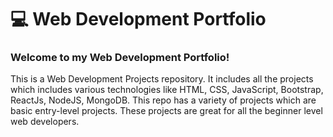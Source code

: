 # 💻 Web Development Portfolio

### Welcome to my Web Development Portfolio!

This is a Web Development Projects repository. 
It includes all the projects which includes various technologies like HTML, CSS, JavaScript, Bootstrap, ReactJs, NodeJS, MongoDB. 
This repo has a variety of projects which are basic entry-level projects. 
These projects are great for all the beginner level web developers.
